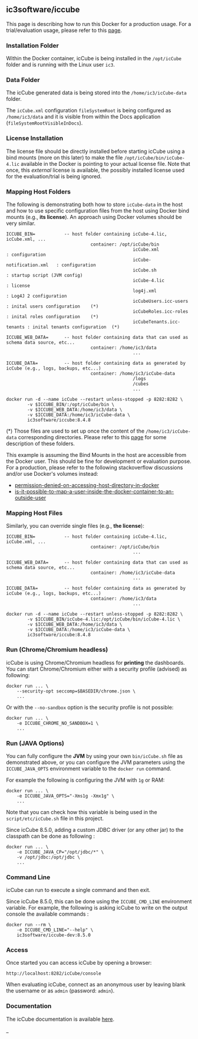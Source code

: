## ic3software/iccube

This page is describing how to run this Docker for a production usage. For a trial/evaluation usage,
please refer to this [page](README.md).

### Installation Folder

Within the Docker container, icCube is being installed in the `/opt/icCube` folder and is running 
with the Linux user `ic3`.

### Data Folder

The icCube generated data is being stored into the `/home/ic3/icCube-data` folder.

The `icCube.xml` configuration `fileSystemRoot` is being configured as `/home/ic3/data` and it is visible
from within the Docs application (`fileSystemRootVisibleInDocs`).

### License Installation

The license file should be directly installed before starting icCube using a bind mounts (more on this later)
to make the file `/opt/icCube/bin/icCube-4.lic` available in the Docker is pointing to your actual license file.
Note that once, this _external_ license is available, the possibly installed license used for the evaluation/trial 
is being ignored.

### Mapping Host Folders 

The following is demonstrating both how to store `icCube-data` in the host and how to use specific configuration
files from the host using Docker bind mounts (e.g., **its license**). An approach using Docker volumes should be 
very similar.

    ICCUBE_BIN=           -- host folder containing icCube-4.lic, icCube.xml, ...
                                    container: /opt/icCube/bin
                                                    icCube.xml                : configuration
                                                    icCube-notification.xml   : configuration
                                                    icCube.sh                 : startup script (JVM config)
                                                    icCube-4.lic              : license
                                                    log4j.xml                 : Log4J 2 configuration
                                                    icCubeUsers.icc-users     : inital users configuration    (*)
                                                    icCubeRoles.icc-roles     : inital roles configuration    (*)
                                                    icCubeTenants.icc-tenants : inital tenants configuration  (*)

    ICCUBE_WEB_DATA=      -- host folder containing data that can used as schema data source, etc...
                                    container: /home/ic3/data
                                                    ...

    ICCUBE_DATA=          -- host folder containing data as generated by icCube (e.g., logs, backups, etc...)
                                    container: /home/ic3/icCube-data
                                                    /logs
                                                    /cubes
                                                    ...

    docker run -d --name icCube --restart unless-stopped -p 8282:8282 \
            -v $ICCUBE_BIN/:/opt/icCube/bin \
            -v $ICCUBE_WEB_DATA:/home/ic3/data \
            -v $ICCUBE_DATA:/home/ic3/icCube-data \
            ic3software/iccube:8.4.8

(*) Those files are used to set up once the content of the `/home/ic3/icCube-data` corresponding directories.
Please refer to this [page](https://doc.iccube.com/?ic3topic=server.user_guide.running_iccube.data_directory)
for some description of these folders.

This example is assuming the Bind Mounts in the host are accessible from the Docker user. This should be fine for
development or evaluation purpose. For a production, please refer to the following stackoverflow discussions and/or use
Docker's volumes instead:

- [permission-denied-on-accessing-host-directory-in-docker](https://stackoverflow.com/questions/24288616/permission-denied-on-accessing-host-directory-in-docker)
- [is-it-possible-to-map-a-user-inside-the-docker-container-to-an-outside-user](https://stackoverflow.com/questions/57776452/is-it-possible-to-map-a-user-inside-the-docker-container-to-an-outside-user)

### Mapping Host Files

Similarly, you can override single files (e.g., **the license**):

    ICCUBE_BIN=           -- host folder containing icCube-4.lic, icCube.xml, ...
                                    container: /opt/icCube/bin
                                                    ...

    ICCUBE_WEB_DATA=      -- host folder containing data that can used as schema data source, etc...
                                    container: /home/ic3/icCube-data
                                                    ...

    ICCUBE_DATA=          -- host folder containing data as generated by icCube (e.g., logs, backups, etc...)
                                    container: /home/ic3/data
                                                    ...

    docker run -d --name icCube --restart unless-stopped -p 8282:8282 \
            -v $ICCUBE_BIN/icCube-4.lic:/opt/icCube/bin/icCube-4.lic \
            -v $ICCUBE_WEB_DATA:/home/ic3/data \
            -v $ICCUBE_DATA:/home/ic3/icCube-data \
            ic3software/iccube:8.4.8

### Run (Chrome/Chromium headless)

icCube is using Chrome/Chromium headless for **printing** the dashboards. You can start Chrome/Chromium either with
a security profile (advised) as following:

    docker run ... \
        --security-opt seccomp=$BASEDIR/chrome.json \
        ...

Or with the `--no-sandbox` option is the security profile is not possible: 

    docker run ... \
        -e ICCUBE_CHROME_NO_SANDBOX=1 \
        ...
    
### Run (JAVA Options)

You can fully configure the **JVM** by using your own `bin/icCube.sh` file as demonstrated above, or you can
configure the JVM parameters using the `ICCUBE_JAVA_OPTS` environment variable to the `docker run` command.

For example the following is configuring the JVM with `1g` or RAM:

    docker run ... \
        -e ICCUBE_JAVA_OPTS="-Xms1g -Xmx1g" \
        ...

Note that you can check how this variable is being used in the `script/etc/icCube.sh` file in this project.

Since icCube 8.5.0, adding a custom JDBC driver (or any other jar) to the classpath can be done as following :

    docker run ... \ 
        -e ICCUBE_JAVA_CP="/opt/jdbc/*" \ 
        -v /opt/jdbc:/opt/jdbc \
        ...

### Command Line

icCube can run to execute a single command and then exit.

Since icCube 8.5.0, this can be done using the `ICCUBE_CMD_LINE` environment variable. For example, the following
is asking icCube to write on the output console the available commands : 

    docker run --rm \
        -e ICCUBE_CMD_LINE="--help" \ 
        ic3software/iccube-dev:8.5.0 

### Access

Once started you can access icCube by opening a browser:

    http://localhost:8282/icCube/console

When evaluating icCube, connect as an anonymous user by leaving blank the username or as `admin` (password: `admin`).


### Documentation

The icCube documentation is available [here](https://doc.iccube.com).

_